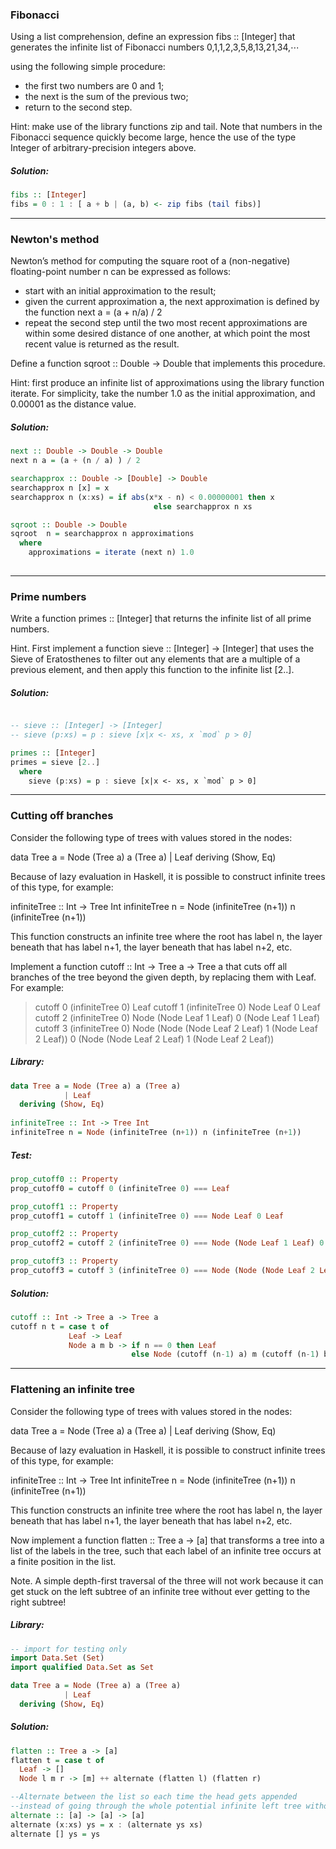### Fibonacci
Using a list comprehension, define an expression fibs :: [Integer] that generates the infinite list of Fibonacci numbers
0,1,1,2,3,5,8,13,21,34,⋯

using the following simple procedure:
- the first two numbers are 0 and 1;
- the next is the sum of the previous two;
- return to the second step.

Hint: make use of the library functions zip and tail. Note that numbers in the Fibonacci sequence quickly become large, hence the use of the type Integer of arbitrary-precision integers above.  

##### Solution:
```haskell
fibs :: [Integer]
fibs = 0 : 1 : [ a + b | (a, b) <- zip fibs (tail fibs)]
```

________________________________________________________________________________________________________________________________________________________

### Newton's method
Newton’s method for computing the square root of a (non-negative) floating-point number n can be expressed as follows:
- start with an initial approximation to the result;
- given the current approximation a, the next approximation is defined by the function next a = (a + n/a) / 2
- repeat the second step until the two most recent approximations are within some desired distance of one another, at which point the most recent value is returned as the result.

Define a function sqroot :: Double -> Double that implements this procedure.

Hint: first produce an infinite list of approximations using the library function iterate. For simplicity, take the number 1.0 as the initial approximation, and 0.00001 as the distance value.

##### Solution:
```haskell
next :: Double -> Double -> Double
next n a = (a + (n / a) ) / 2

searchapprox :: Double -> [Double] -> Double
searchapprox n [x] = x
searchapprox n (x:xs) = if abs(x*x - n) < 0.00000001 then x
                                else searchapprox n xs

sqroot :: Double -> Double
sqroot  n = searchapprox n approximations
  where 
    approximations = iterate (next n) 1.0
            


```

________________________________________________________________________________________________________________________________________________________

### Prime numbers
Write a function primes :: [Integer] that returns the infinite list of all prime numbers.

Hint. First implement a function sieve :: [Integer] -> [Integer] that uses the Sieve of Eratosthenes to filter out any elements that are a multiple of a previous element, and then apply this function to the infinite list [2..].

##### Solution:
```haskell

-- sieve :: [Integer] -> [Integer]
-- sieve (p:xs) = p : sieve [x|x <- xs, x `mod` p > 0]

primes :: [Integer]
primes = sieve [2..]
  where
    sieve (p:xs) = p : sieve [x|x <- xs, x `mod` p > 0]

```

________________________________________________________________________________________________________________________________________________________

### Cutting off branches
Consider the following type of trees with values stored in the nodes:

  data Tree a = Node (Tree a) a (Tree a)
              | Leaf
    deriving (Show, Eq) 

Because of lazy evaluation in Haskell, it is possible to construct infinite trees of this type, for example:

  infiniteTree :: Int -> Tree Int
  infiniteTree n = Node (infiniteTree (n+1)) n (infiniteTree (n+1))

This function constructs an infinite tree where the root has label n, the layer beneath that has label n+1, the layer beneath that has label n+2, etc.

Implement a function cutoff :: Int -> Tree a -> Tree a that cuts off all branches of the tree beyond the given depth, by replacing them with Leaf. For example:

  > cutoff 0 (infiniteTree 0)
  Leaf
  > cutoff 1 (infiniteTree 0)
  Node Leaf 0 Leaf
  > cutoff 2 (infiniteTree 0)
  Node (Node Leaf 1 Leaf) 0 (Node Leaf 1 Leaf)
  > cutoff 3 (infiniteTree 0)
  Node (Node (Node Leaf 2 Leaf) 1 (Node Leaf 2 Leaf)) 0 (Node (Node Leaf 2 Leaf) 1 (Node Leaf 2 Leaf))

##### Library:
```haskell
data Tree a = Node (Tree a) a (Tree a)
            | Leaf
  deriving (Show, Eq) 
  
infiniteTree :: Int -> Tree Int
infiniteTree n = Node (infiniteTree (n+1)) n (infiniteTree (n+1))
```

##### Test:
```haskell
prop_cutoff0 :: Property
prop_cutoff0 = cutoff 0 (infiniteTree 0) === Leaf

prop_cutoff1 :: Property
prop_cutoff1 = cutoff 1 (infiniteTree 0) === Node Leaf 0 Leaf

prop_cutoff2 :: Property
prop_cutoff2 = cutoff 2 (infiniteTree 0) === Node (Node Leaf 1 Leaf) 0 (Node Leaf 1 Leaf)

prop_cutoff3 :: Property
prop_cutoff3 = cutoff 3 (infiniteTree 0) === Node (Node (Node Leaf 2 Leaf) 1 (Node Leaf 2 Leaf)) 0 (Node (Node Leaf 2 Leaf) 1 (Node Leaf 2 Leaf))

```

##### Solution:
```haskell
cutoff :: Int -> Tree a -> Tree a
cutoff n t = case t of
             Leaf -> Leaf
             Node a m b -> if n == 0 then Leaf 
                           else Node (cutoff (n-1) a) m (cutoff (n-1) b)
```

________________________________________________________________________________________________________________________________________________________

### Flattening an infinite tree
Consider the following type of trees with values stored in the nodes:

data Tree a = Node (Tree a) a (Tree a)
            | Leaf
  deriving (Show, Eq) 

Because of lazy evaluation in Haskell, it is possible to construct infinite trees of this type, for example:

infiniteTree :: Int -> Tree Int
infiniteTree n = Node (infiniteTree (n+1)) n (infiniteTree (n+1))

This function constructs an infinite tree where the root has label n, the layer beneath that has label n+1, the layer beneath that has label n+2, etc.

Now implement a function flatten :: Tree a -> [a] that transforms a tree into a list of the labels in the tree, such that each label of an infinite tree occurs at a finite position in the list.

Note. A simple depth-first traversal of the three will not work because it can get stuck on the left subtree of an infinite tree without ever getting to the right subtree!

##### Library:
```haskell
-- import for testing only
import Data.Set (Set)
import qualified Data.Set as Set

data Tree a = Node (Tree a) a (Tree a)
            | Leaf
  deriving (Show, Eq) 

```

##### Solution:
```haskell
flatten :: Tree a -> [a]
flatten t = case t of 
  Leaf -> []
  Node l m r -> [m] ++ alternate (flatten l) (flatten r)

--Alternate between the list so each time the head gets appended 
--instead of going through the whole potential infinite left tree without ever going through the right tree
alternate :: [a] -> [a] -> [a]
alternate (x:xs) ys = x : (alternate ys xs)
alternate [] ys = ys
```


